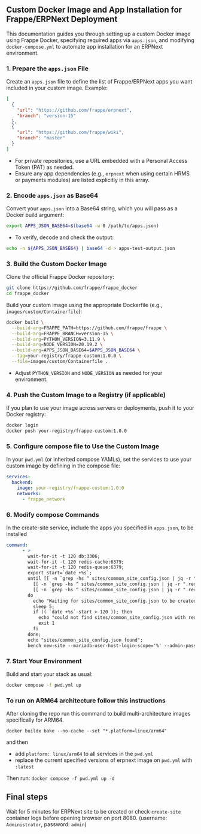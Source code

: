 ## Custom Docker Image and App Installation for Frappe/ERPNext Deployment

This documentation guides you through setting up a custom Docker image using Frappe Docker, specifying required apps via `apps.json`, and modifying `docker-compose.yml` to automate app installation for an ERPNext environment.

### 1. Prepare the `apps.json` File

Create an `apps.json` file to define the list of Frappe/ERPNext apps you want included in your custom image. Example:

```json
[
  {
    "url": "https://github.com/frappe/erpnext",
    "branch": "version-15"
  },
  {
    "url": "https://github.com/frappe/wiki",
    "branch": "master"
  }
]

```

- For private repositories, use a URL embedded with a Personal Access Token (PAT) as needed.
- Ensure any app dependencies (e.g., `erpnext` when using certain HRMS or payments modules) are listed explicitly in this array.

### 2. Encode `apps.json` as Base64

Convert your `apps.json` into a Base64 string, which you will pass as a Docker build argument:

```bash
export APPS_JSON_BASE64=$(base64 -w 0 /path/to/apps.json)
```

- To verify, decode and check the output:

```bash
echo -n ${APPS_JSON_BASE64} | base64 -d > apps-test-output.json
```

### 3. Build the Custom Docker Image

Clone the official Frappe Docker repository:

```bash
git clone https://github.com/frappe/frappe_docker
cd frappe_docker
```

Build your custom image using the appropriate Dockerfile (e.g., `images/custom/Containerfile`):

```bash
docker build \
  --build-arg=FRAPPE_PATH=https://github.com/frappe/frappe \
  --build-arg=FRAPPE_BRANCH=version-15 \
  --build-arg=PYTHON_VERSION=3.11.9 \
  --build-arg=NODE_VERSION=20.19.2 \
  --build-arg=APPS_JSON_BASE64=$APPS_JSON_BASE64 \
  --tag=your-registry/frappe-custom:1.0.0 \
  --file=images/custom/Containerfile .
```

- Adjust `PYTHON_VERSION` and `NODE_VERSION` as needed for your environment.

### 4. Push the Custom Image to a Registry (if applicable)

If you plan to use your image across servers or deployments, push it to your Docker registry:

```bash
docker login
docker push your-registry/frappe-custom:1.0.0
```

### 5. Configure compose file to Use the Custom Image

In your `pwd.yml` (or inherited compose YAMLs), set the services to use your custom image by defining in the compose file:

```yaml
services:
  backend:
    image: your-registry/frappe-custom:1.0.0
    networks:
      - frappe_network
```

### 6. Modify compose Commands

In the create-site service, include the apps you specified in `apps.json`, to be installed

```yaml
command:
      - >
        wait-for-it -t 120 db:3306;
        wait-for-it -t 120 redis-cache:6379;
        wait-for-it -t 120 redis-queue:6379;
        export start=`date +%s`;
        until [[ -n `grep -hs ^ sites/common_site_config.json | jq -r ".db_host // empty"` ]] && \
          [[ -n `grep -hs ^ sites/common_site_config.json | jq -r ".redis_cache // empty"` ]] && \
          [[ -n `grep -hs ^ sites/common_site_config.json | jq -r ".redis_queue // empty"` ]];
        do
          echo "Waiting for sites/common_site_config.json to be created";
          sleep 5;
          if (( `date +%s`-start > 120 )); then
            echo "could not find sites/common_site_config.json with required keys";
            exit 1
          fi
        done;
        echo "sites/common_site_config.json found";
        bench new-site --mariadb-user-host-login-scope='%' --admin-password=admin --db-root-username=root --db-root-password=admin --install-app erpnext --install-app wiki --set-default frontend;
```

### 7. Start Your Environment

Build and start your stack as usual:

```bash
docker compose -f pwd.yml up
```

### To run on ARM64 architecture follow this instructions

After cloning the repo run this command to build multi-architecture images specifically for ARM64.

`docker buildx bake --no-cache --set "*.platform=linux/arm64"`

and then

- add `platform: linux/arm64` to all services in the `pwd.yml`
- replace the current specified versions of erpnext image on `pwd.yml` with `:latest`

Then run: `docker compose -f pwd.yml up -d`

## Final steps

Wait for 5 minutes for ERPNext site to be created or check `create-site` container logs before opening browser on port 8080. (username: `Administrator`, password: `admin`)

